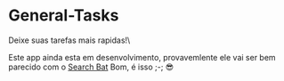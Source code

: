 # General-Tasks
Deixe suas tarefas mais rapidas!\

Este app ainda esta em desenvolvimento, provavemlente ele vai ser bem parecido com o [Search Bat](https://github.com/Pepe-77777/searchbat) Bom, é isso ;-; 😎
